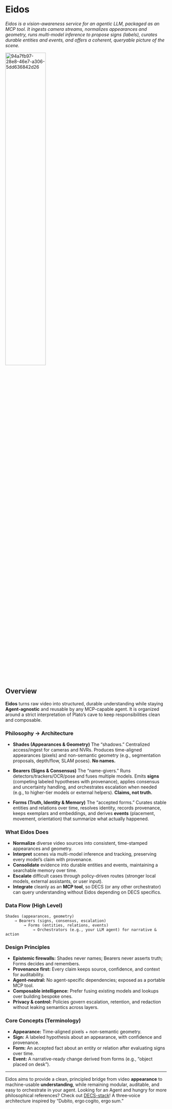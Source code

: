 # Eidos

*Eidos is a vision-awareness service for an agentic LLM, packaged as an MCP tool. It ingests camera streams, normalizes appearances and geometry, runs multi-model inference to propose signs (labels), curates durable entities and events, and offers a coherent, queryable picture of the scene.*

<img width="50%" alt="94a7fb97-28e8-46e7-a306-5dd636842d26" src="https://github.com/user-attachments/assets/5b5f1b23-1a1f-4e36-ae34-47c8cf41e65c" />

## Overview

**Eidos** turns raw video into structured, durable understanding while staying **Agent-agnostic** and reusable by any MCP-capable agent. It is organized around a strict interpretation of Plato’s cave to keep responsibilities clean and composable.

### Philosophy → Architecture

* **Shades (Appearances & Geometry)**
  The “shadows.” Centralized access/ingest for cameras and NVRs. Produces time-aligned appearances (pixels) and non-semantic geometry (e.g., segmentation proposals, depth/flow, SLAM poses). **No names.**

* **Bearers (Signs & Consensus)**
  The “name-givers.” Runs detectors/trackers/OCR/pose and fuses multiple models. Emits **signs** (competing labeled hypotheses with provenance), applies consensus and uncertainty handling, and orchestrates escalation when needed (e.g., to higher-tier models or external helpers). **Claims, not truth.**

* **Forms (Truth, Identity & Memory)**
  The “accepted forms.” Curates stable entities and relations over time, resolves identity, records provenance, keeps exemplars and embeddings, and derives **events** (placement, movement, orientation) that summarize what actually happened.

### What Eidos Does

* **Normalize** diverse video sources into consistent, time-stamped appearances and geometry.
* **Interpret** scenes via multi-model inference and tracking, preserving every model’s claim with provenance.
* **Consolidate** evidence into durable entities and events, maintaining a searchable memory over time.
* **Escalate** difficult cases through policy-driven routes (stronger local models, external assistants, or user input).
* **Integrate** cleanly as an **MCP tool**, so DECS (or any other orchestrator) can query understanding without Eidos depending on DECS specifics.

### Data Flow (High Level)

```
Shades (appearances, geometry)
    → Bearers (signs, consensus, escalation)
        → Forms (entities, relations, events)
            → Orchestrators (e.g., your LLM agent) for narrative & action
```

### Design Principles

* **Epistemic firewalls:**
  Shades never names; Bearers never asserts truth; Forms decides and remembers.
* **Provenance first:**
  Every claim keeps source, confidence, and context for auditability.
* **Agent-neutral:**
  No agent-specific dependencies; exposed as a portable MCP tool.
* **Composable intelligence:**
  Prefer fusing existing models and lookups over building bespoke ones.
* **Privacy & control:**
  Policies govern escalation, retention, and redaction without leaking semantics across layers.

### Core Concepts (Terminology)

* **Appearance:** Time-aligned pixels + non-semantic geometry.
* **Sign:** A labeled hypothesis about an appearance, with confidence and provenance.
* **Form:** An accepted fact about an entity or relation after evaluating signs over time.
* **Event:** A narrative-ready change derived from forms (e.g., “object placed on desk”).

---

Eidos aims to provide a clean, principled bridge from video **appearance** to machine-usable **understanding**, while remaining modular, auditable, and easy to orchestrate in your agent. Looking for an Agent and hungry for more philosophical references? Check out [DECS-stack](https://github.com/inductiontrace/decs-stack)! A three‑voice architecture inspired by “Dubito, ergo cogito, ergo sum.”
